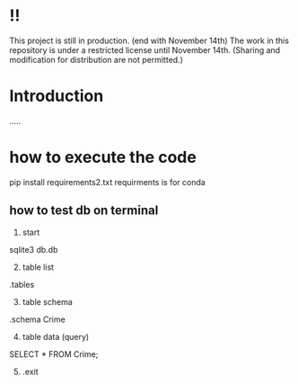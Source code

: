 # !!

This project is still in production. (end with November 14th)
The work in this repository is under a restricted license until November 14th. (Sharing and modification for distribution are not permitted.)


# Introduction

.....

# how to execute the code

pip install requirements2.txt
requirments is  for conda
## how to test db on terminal

1. start

sqlite3 db.db

2. table list

.tables

3. table schema

.schema Crime

4. table data (query)

SELECT \* FROM Crime;

5. .exit
